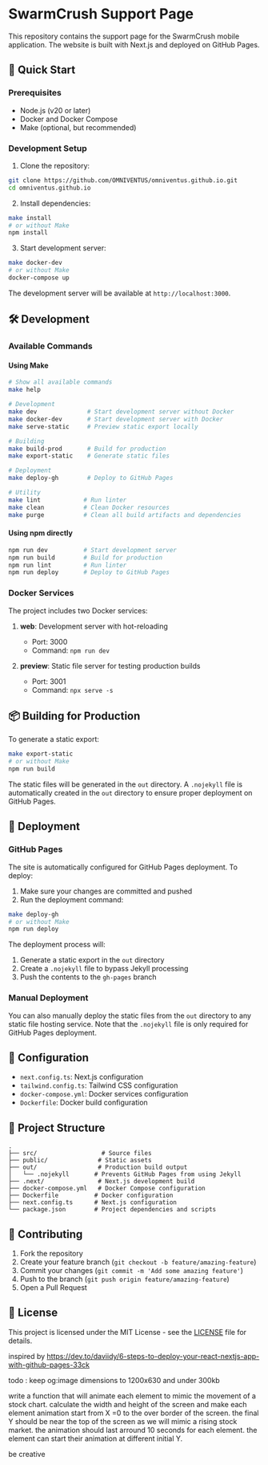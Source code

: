 # SwarmCrush Support Page

This repository contains the support page for the SwarmCrush mobile application. The website is built with Next.js and deployed on GitHub Pages.

## 🚀 Quick Start

### Prerequisites

- Node.js (v20 or later)
- Docker and Docker Compose
- Make (optional, but recommended)

### Development Setup

1. Clone the repository:
```bash
git clone https://github.com/OMNIVENTUS/omniventus.github.io.git
cd omniventus.github.io
```

2. Install dependencies:
```bash
make install
# or without Make
npm install
```

3. Start development server:
```bash
make docker-dev
# or without Make
docker-compose up
```

The development server will be available at `http://localhost:3000`.

## 🛠 Development

### Available Commands

#### Using Make

```bash
# Show all available commands
make help

# Development
make dev              # Start development server without Docker
make docker-dev       # Start development server with Docker
make serve-static     # Preview static export locally

# Building
make build-prod       # Build for production
make export-static    # Generate static files

# Deployment
make deploy-gh        # Deploy to GitHub Pages

# Utility
make lint            # Run linter
make clean           # Clean Docker resources
make purge           # Clean all build artifacts and dependencies
```

#### Using npm directly

```bash
npm run dev          # Start development server
npm run build        # Build for production
npm run lint         # Run linter
npm run deploy       # Deploy to GitHub Pages
```

### Docker Services

The project includes two Docker services:

1. **web**: Development server with hot-reloading
   - Port: 3000
   - Command: `npm run dev`

2. **preview**: Static file server for testing production builds
   - Port: 3001
   - Command: `npx serve -s`

## 📦 Building for Production

To generate a static export:

```bash
make export-static
# or without Make
npm run build
```

The static files will be generated in the `out` directory. A `.nojekyll` file is automatically created in the `out` directory to ensure proper deployment on GitHub Pages.

## 🚀 Deployment

### GitHub Pages

The site is automatically configured for GitHub Pages deployment. To deploy:

1. Make sure your changes are committed and pushed
2. Run the deployment command:
```bash
make deploy-gh
# or without Make
npm run deploy
```

The deployment process will:
1. Generate a static export in the `out` directory
2. Create a `.nojekyll` file to bypass Jekyll processing
3. Push the contents to the `gh-pages` branch

### Manual Deployment

You can also manually deploy the static files from the `out` directory to any static file hosting service. Note that the `.nojekyll` file is only required for GitHub Pages deployment.

## 🔧 Configuration

- `next.config.ts`: Next.js configuration
- `tailwind.config.ts`: Tailwind CSS configuration
- `docker-compose.yml`: Docker services configuration
- `Dockerfile`: Docker build configuration

## 📝 Project Structure

```
.
├── src/                  # Source files
├── public/              # Static assets
├── out/                 # Production build output
│   └── .nojekyll       # Prevents GitHub Pages from using Jekyll
├── .next/               # Next.js development build
├── docker-compose.yml   # Docker Compose configuration
├── Dockerfile          # Docker configuration
├── next.config.ts      # Next.js configuration
└── package.json        # Project dependencies and scripts
```

## 🤝 Contributing

1. Fork the repository
2. Create your feature branch (`git checkout -b feature/amazing-feature`)
3. Commit your changes (`git commit -m 'Add some amazing feature'`)
4. Push to the branch (`git push origin feature/amazing-feature`)
5. Open a Pull Request

## 📄 License

This project is licensed under the MIT License - see the [LICENSE](LICENSE) file for details.


inspired by https://dev.to/daviidy/6-steps-to-deploy-your-react-nextjs-app-with-github-pages-33ck


todo : keep og:image dimensions to 1200x630 and under 300kb


write a function that will animate each element to mimic the movement of a stock chart. calculate the width and height of the screen and make each element animation start from X =0 to the over border of the screen. the final Y should be near the top of the screen as we will mimic a rising stock market. the animation should last arround 10 seconds for each element. the element can start their animation at different initial Y. 

be creative





